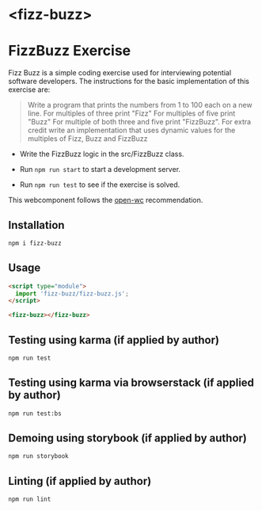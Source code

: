 # \<fizz-buzz>

# FizzBuzz Exercise

Fizz Buzz is a simple coding exercise used for interviewing potential software developers.
The instructions for the basic  implementation of this exercise are:
> Write a program that prints the numbers from 1 to 100 each on a new line.
> For multiples of three print "Fizz"
> For multiples of five print "Buzz"
> For multiple of both three and five print "FizzBuzz".
> For extra credit write an implementation that uses dynamic values for the multiples of Fizz, Buzz and FizzBuzz


- Write the FizzBuzz logic in the src/FizzBuzz class.

- Run `npm run start` to start a development server.

- Run `npm run test` to see if the exercise is solved.


This webcomponent follows the [open-wc](https://github.com/open-wc/open-wc) recommendation.

## Installation
```bash
npm i fizz-buzz
```

## Usage
```html
<script type="module">
  import 'fizz-buzz/fizz-buzz.js';
</script>

<fizz-buzz></fizz-buzz>
```

## Testing using karma (if applied by author)
```bash
npm run test
```

## Testing using karma via browserstack (if applied by author)
```bash
npm run test:bs
```

## Demoing using storybook (if applied by author)
```bash
npm run storybook
```

## Linting (if applied by author)
```bash
npm run lint
```
